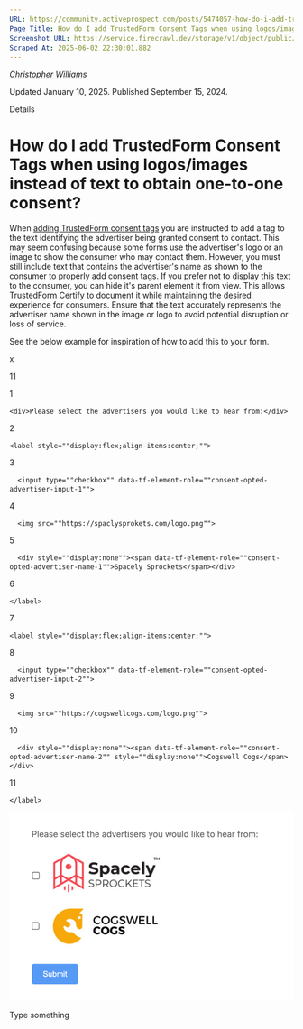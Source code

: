 ```yaml
---
URL: https://community.activeprospect.com/posts/5474057-how-do-i-add-trustedform-consent-tags-when-using-logos-images-instead-of-text-t
Page Title: How do I add TrustedForm Consent Tags when using logos/images instead of text to obtain one-to-one consent?
Screenshot URL: https://service.firecrawl.dev/storage/v1/object/public/media/screenshot-331c592e-b406-45e7-bf80-d051b083b9c4.png
Scraped At: 2025-06-02 22:30:01.882
---
```



[_Christopher Williams_](https://community.activeprospect.com/memberships/7846678-christopher-williams)

Updated January 10, 2025. Published September 15, 2024.

Details

# How do I add TrustedForm Consent Tags when using logos/images instead of text to obtain one-to-one consent?

When [adding TrustedForm consent tags](https://developers.activeprospect.com/docs/trustedform/consent-tagging/) you are instructed to add a tag to the text identifying the advertiser being granted consent to contact. This may seem confusing because some forms use the advertiser's logo or an image to show the consumer who may contact them. However, you must still include text that contains the advertiser's name as shown to the consumer to properly add consent tags. If you prefer not to display this text to the consumer, you can hide it's parent element it from view. This allows TrustedForm Certify to document it while maintaining the desired experience for consumers. Ensure that the text accurately represents the advertiser name shown in the image or logo to avoid potential disruption or loss of service.

See the below example for inspiration of how to add this to your form.

​x

11

1

```
<div>Please select the advertisers you would like to hear from:</div>
```

2

```
<label style=""display:flex;align-items:center;"">
```

3

```
  <input type=""checkbox"" data-tf-element-role=""consent-opted-advertiser-input-1"">
```

4

```
  <img src=""https://spaclysprokets.com/logo.png"">
```

5

```
  <div style=""display:none""><span data-tf-element-role=""consent-opted-advertiser-name-1"">Spacely Sprockets</span></div>
```

6

```
</label>
```

7

```
<label style=""display:flex;align-items:center;"">
```

8

```
  <input type=""checkbox"" data-tf-element-role=""consent-opted-advertiser-input-2"">
```

9

```
  <img src=""https://cogswellcogs.com/logo.png"">
```

10

```
  <div style=""display:none""><span data-tf-element-role=""consent-opted-advertiser-name-2"" style=""display:none"">Cogswell Cogs</span></div>
```

11

```
</label>
```

![](images/image-1.png)

Type something

